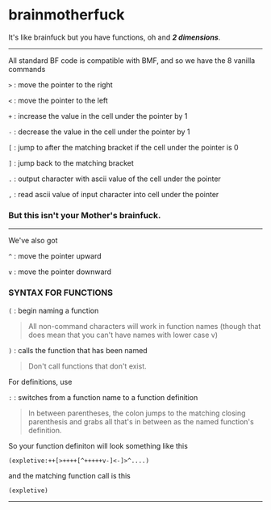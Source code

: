 # brainmotherfuck

It's like brainfuck but you have functions, oh and **_2 dimensions_**.

---

All standard BF code is compatible with BMF, and so we have the 8 vanilla commands

`>` : move the pointer to the right

`<` : move the pointer to the left

`+` : increase the value in the cell under the pointer by 1

`-` : decrease the value in the cell under the pointer by 1 <!-- NEGATIVITY IS LEGAL -->

`[` : jump to after the matching bracket if the cell under the pointer is 0

`]` : jump back to the matching bracket

`.` : output character with ascii value of the cell under the pointer

`,` : read ascii value of input character into cell under the pointer


### But this isn't your Mother's brainfuck.
---

We've also got

`^` : move the pointer upward <!-- OFF OF THE PLANE OF REALITY -->

`v` : move the pointer downward <!-- INTO THE DEPTHS OF ALL POSSIBILITY -->

### SYNTAX FOR FUNCTIONS

`(` : begin naming a function 

> All non-command characters will work in function names (though that does mean that you can't have names with lower case v) <!-- BRAINFUCK DOESN'T KNOW HOW TO LOVE -->

`)` : calls the function that has been named

> Don't call functions that don't exist. <!-- BRAINFUCK HAS NO IMAGINATION -->

For definitions, use

`:` : switches from a function name to a function definition

> In between parentheses, the colon jumps to the matching closing parenthesis and grabs all that's in between as the named function's definition.

So your function definiton will look something like this

`(expletive:++[>++++[^+++++v-]<-]>^....)`

and the matching function call is this

`(expletive)`

---
<!-- `#` : debug command that displays the current [x y] position and the value in the cell -->
